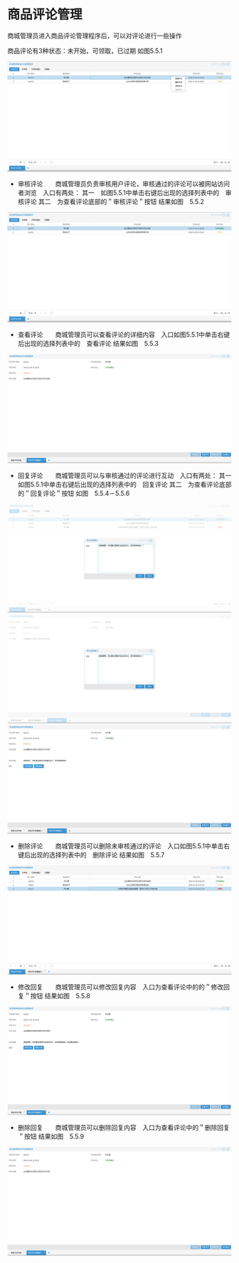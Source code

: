 # 商品评论管理

商城管理员进入商品评论管理程序后，可以对评论进行一些操作

商品评论有3种状态：未开始，可领取，已过期
如图5.5.1

![](../Image/营销/商品评论操作.png)


* 审核评论　　商城管理员负责审核用户评论，审核通过的评论可以被网站访问者浏览　入口有两处：
其一　如图5.5.1中单击右键后出现的选择列表中的　审核评论
其二　为查看评论底部的＂审核评论＂按钮
结果如图　5.5.2

![](../Image/营销/审核商品评论.png)

* 查看评论　　商城管理员可以查看评论的详细内容　入口如图5.5.1中单击右键后出现的选择列表中的　查看评论
结果如图　5.5.3

![](../Image/营销/查看商品评论.png)

* 回复评论　　商城管理员可以与审核通过的评论进行互动　入口有两处：
其一　如图5.5.1中单击右键后出现的选择列表中的　回复评论
其二　为查看评论底部的＂回复评论＂按钮
如图　5.5.4－5.5.6

![](../Image/营销/回复商品评论.png)
![](../Image/营销/回复商品评论1.png)
![](../Image/营销/回复商品评论结果.png)

* 删除评论　　商城管理员可以删除未审核通过的评论　入口如图5.5.1中单击右键后出现的选择列表中的　删除评论
结果如图　5.5.7

![](../Image/营销/删除商品评论.png)

* 修改回复　　商城管理员可以修改回复内容　入口为查看评论中的的＂修改回复＂按钮
结果如图　5.5.8

![](../Image/营销/修改商品评论回复.png)

* 删除回复　　商城管理员可以删除回复内容　入口为查看评论中的＂删除回复＂按钮
结果如图　5.5.9

![](../Image/营销/查看商品评论.png)
